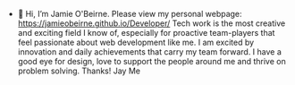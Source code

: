 - 👋 Hi, I’m Jamie O'Beirne.
Please view my personal webpage: https://jamieobeirne.github.io/Developer/
Tech work is the most creative and exciting field I know of, especially for proactive team-players that feel passionate about web development like me. I am excited by innovation and daily achievements that carry my team forward. I have a good eye for design, love to support the people around me and thrive on problem solving.
Thanks!
Jay Me
